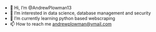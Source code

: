 - 👋 Hi, I’m @AndrewPlowman13
- 👀 I’m interested in data science, database management and security
- 🌱 I’m currently learning python based webscraping
- 📫 How to reach me andrewplowman@ymail.com

<!---
AndrewPlowman13/AndrewPlowman13 is a ✨ special ✨ repository because its `README.md` (this file) appears on your GitHub profile.
You can click the Preview link to take a look at your changes.
--->
